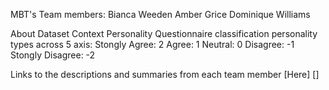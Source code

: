 MBT's Team members:
Bianca Weeden 
Amber Grice 
Dominique Williams

About Dataset
Context
Personality Questionnaire classification personality types across 5 axis:
Stongly Agree: 2
Agree: 1
Neutral: 0
Disagree: -1
Stongly Disagree: -2

Links to the descriptions and summaries from each team member [Here] []
